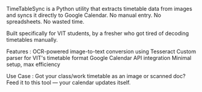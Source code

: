 TimeTableSync is a Python utility that extracts timetable data from images and syncs it directly to Google Calendar.
No manual entry. No spreadsheets. No wasted time.

Built specifically for VIT students, by a fresher who got tired of decoding timetables manually.

Features :
OCR-powered image-to-text conversion using Tesseract
Custom parser for VIT's timetable format
Google Calendar API integration
Minimal setup, max efficiency

Use Case :
Got your class/work timetable as an image or scanned doc?
Feed it to this tool — your calendar updates itself.
